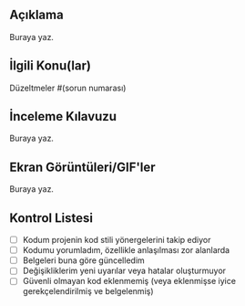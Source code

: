 ## Açıklama

<!-- Provide a clear and concise description of what this PR accomplishes -->

Buraya yaz.

## İlgili Konu(lar)

<!-- Link to the issue that this PR addresses (if applicable) -->

Düzeltmeler #(sorun numarası)

## İnceleme Kılavuzu

<!-- Provide any additional information that would help reviewing your work -->

Buraya yaz.

## Ekran Görüntüleri/GIF'ler

<!-- If applicable, add screenshots or GIFs demonstrating the changes -->

Buraya yaz.

## Kontrol Listesi

<!-- Mark items with 'x' (no spaces around x) -->

- [ ] Kodum projenin kod stili yönergelerini takip ediyor
- [ ] Kodumu yorumladım, özellikle anlaşılması zor alanlarda
- [ ] Belgeleri buna göre güncelledim
- [ ] Değişikliklerim yeni uyarılar veya hatalar oluşturmuyor
- [ ] Güvenli olmayan kod eklenmemiş (veya eklenmişse iyice gerekçelendirilmiş ve belgelenmiş)
